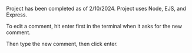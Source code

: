 Project has been completed as of 2/10/2024. Project uses Node, EJS, and Express. 

To edit a comment, hit enter first in the terminal when it asks for the new comment.

Then type the new comment, then click enter.
